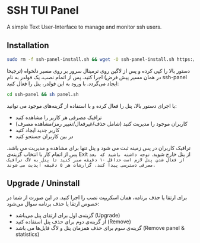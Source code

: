 # SSH TUI Panel
A simple Text User-Interface to manage and monitor ssh users.

## Installation
```bash
sudo rm -f ssh-panel-install.sh && wget -O ssh-panel-install.sh https://raw.githubusercontent.com/vfarid/ssh-panel/main/install.sh && sudo sh ssh-panel-install.sh && sudo rm -f ssh-panel-install.sh
```

دستور بالا را کپی کرده و پس از لاگین روی ترمینال سرور بر روی مسیر دلخواه (ترجیحا در همان مسیر پیش فرض) اجرا کنید.
پس از اتمام نصب، یک فولدر به نام ssh-panel ایجاد می‌گردد. با ورود به این فولدر، پنل را فعال کنید:

```bash
cd ssh-panel && sh panel.sh
```

با اجرای دستور بالا، پنل را فعال کرده و با استفاده از گزینه‌های موجود می توانید:
 - ترافیک مصرفی هر کاربر را مشاهده کنید
 - کاربران موجود را مدیریت کنید (شامل حذف/غیرفعال/تغییر رمز/مشاهده مصرف)
 - کاربر جدید ایجاد کنید
 - در بین کاربران جستجو کنید

ترافیک کاربران در پس زمینه ثبت می شود و پنل تنها برای مشاهده و مدیریت می باشد. پس از اتمام کار با انتخاب گزینه‌ی Exit از پنل خارج شوید.
`توجه داشته باشید که بعد از فعال شدن پنل لازم است حداقل ۱۰ دقیقه صبر کنید تا پنل به لاگ ترافیک مصرفی دسترسی پیدا کند. گزارشات هر ۵ دقیقه آپدیت می شوند.`

## Upgrade / Uninstall
برای ارتقا یا حذف برنامه، همان اسکریپت نصب را اجرا کنید. در این صورت از شما در خصوص ارتقا یا حذف برنامه سوال می‌شود:
 - گزینه‌ی اول برای ارتقای پنل می‌باشد (Upgrade)
 - از گزینه‌ی دوم برای حذف پنل استفاده کنید (Remove)
 - گزینه‌ی سوم برای حذف همزمان پنل و لاگ‌ فایل‌ها می باشد (Remove panel & statistics)

